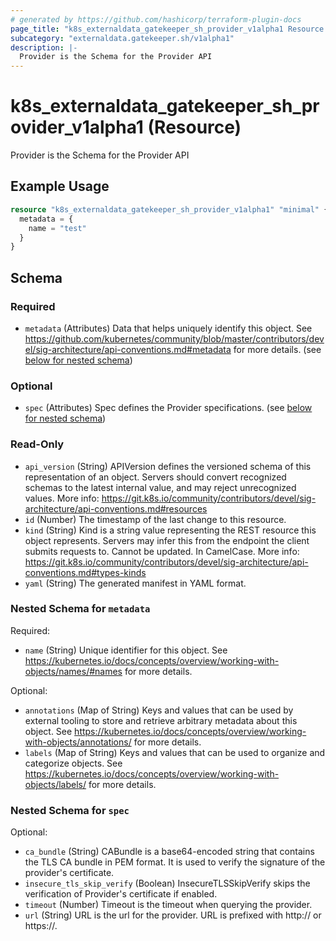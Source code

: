 ```yaml
---
# generated by https://github.com/hashicorp/terraform-plugin-docs
page_title: "k8s_externaldata_gatekeeper_sh_provider_v1alpha1 Resource - terraform-provider-k8s"
subcategory: "externaldata.gatekeeper.sh/v1alpha1"
description: |-
  Provider is the Schema for the Provider API
---
```


# k8s_externaldata_gatekeeper_sh_provider_v1alpha1 (Resource)

Provider is the Schema for the Provider API

## Example Usage

```terraform
resource "k8s_externaldata_gatekeeper_sh_provider_v1alpha1" "minimal" {
  metadata = {
    name = "test"
  }
}
```

<!-- schema generated by tfplugindocs -->
## Schema

### Required

- `metadata` (Attributes) Data that helps uniquely identify this object. See https://github.com/kubernetes/community/blob/master/contributors/devel/sig-architecture/api-conventions.md#metadata for more details. (see [below for nested schema](#nestedatt--metadata))

### Optional

- `spec` (Attributes) Spec defines the Provider specifications. (see [below for nested schema](#nestedatt--spec))

### Read-Only

- `api_version` (String) APIVersion defines the versioned schema of this representation of an object. Servers should convert recognized schemas to the latest internal value, and may reject unrecognized values. More info: https://git.k8s.io/community/contributors/devel/sig-architecture/api-conventions.md#resources
- `id` (Number) The timestamp of the last change to this resource.
- `kind` (String) Kind is a string value representing the REST resource this object represents. Servers may infer this from the endpoint the client submits requests to. Cannot be updated. In CamelCase. More info: https://git.k8s.io/community/contributors/devel/sig-architecture/api-conventions.md#types-kinds
- `yaml` (String) The generated manifest in YAML format.

<a id="nestedatt--metadata"></a>
### Nested Schema for `metadata`

Required:

- `name` (String) Unique identifier for this object. See https://kubernetes.io/docs/concepts/overview/working-with-objects/names/#names for more details.

Optional:

- `annotations` (Map of String) Keys and values that can be used by external tooling to store and retrieve arbitrary metadata about this object. See https://kubernetes.io/docs/concepts/overview/working-with-objects/annotations/ for more details.
- `labels` (Map of String) Keys and values that can be used to organize and categorize objects. See https://kubernetes.io/docs/concepts/overview/working-with-objects/labels/ for more details.


<a id="nestedatt--spec"></a>
### Nested Schema for `spec`

Optional:

- `ca_bundle` (String) CABundle is a base64-encoded string that contains the TLS CA bundle in PEM format. It is used to verify the signature of the provider's certificate.
- `insecure_tls_skip_verify` (Boolean) InsecureTLSSkipVerify skips the verification of Provider's certificate if enabled.
- `timeout` (Number) Timeout is the timeout when querying the provider.
- `url` (String) URL is the url for the provider. URL is prefixed with http:// or https://.


